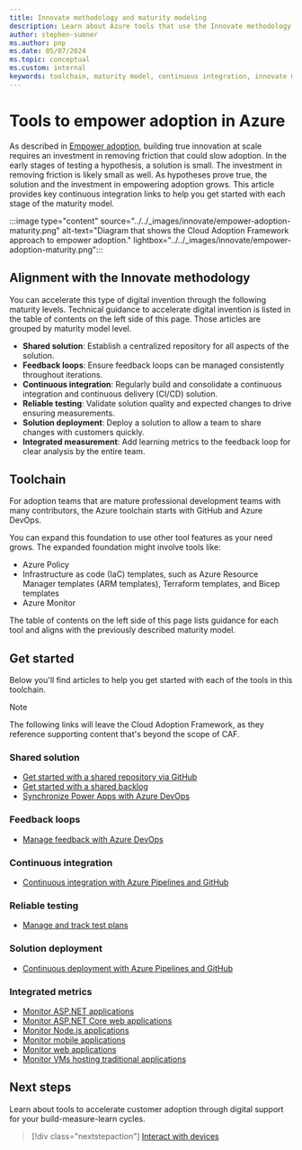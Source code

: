 ```yaml
---
title: Innovate methodology and maturity modeling
description: Learn about Azure tools that use the Innovate methodology to remove friction and empower adoption incrementally as hypotheses mature through the maturity model.
author: stephen-sumner
ms.author: pnp
ms.date: 05/07/2024
ms.topic: conceptual
ms.custom: internal
keywords: toolchain, maturity model, continuous integration, innovate methodology
---
```


# Tools to empower adoption in Azure

As described in [Empower adoption](../considerations/ci-cd.md), building true innovation at scale requires an investment in removing friction that could slow adoption. In the early stages of testing a hypothesis, a solution is small. The investment in removing friction is likely small as well. As hypotheses prove true, the solution and the investment in empowering adoption grows. This article provides key continuous integration links to help you get started with each stage of the maturity model.

:::image type="content" source="../../_images/innovate/empower-adoption-maturity.png" alt-text="Diagram that shows the Cloud Adoption Framework approach to empower adoption." lightbox="../../_images/innovate/empower-adoption-maturity.png":::

## Alignment with the Innovate methodology

You can accelerate this type of digital invention through the following maturity levels. Technical guidance to accelerate digital invention is listed in the table of contents on the left side of this page. Those articles are grouped by maturity model level.

- **Shared solution**: Establish a centralized repository for all aspects of the solution.
- **Feedback loops**: Ensure feedback loops can be managed consistently throughout iterations.
- **Continuous integration**: Regularly build and consolidate a continuous integration and continuous delivery (CI/CD) solution.
- **Reliable testing**: Validate solution quality and expected changes to drive ensuring measurements.
- **Solution deployment**: Deploy a solution to allow a team to share changes with customers quickly.
- **Integrated measurement**: Add learning metrics to the feedback loop for clear analysis by the entire team.

## Toolchain

For adoption teams that are mature professional development teams with many contributors, the Azure toolchain starts with GitHub and Azure DevOps.

You can expand this foundation to use other tool features as your need grows. The expanded foundation might involve tools like:

- Azure Policy
- Infrastructure as code (IaC) templates, such as Azure Resource Manager templates (ARM templates), Terraform templates, and Bicep templates
- Azure Monitor

The table of contents on the left side of this page lists guidance for each tool and aligns with the previously described maturity model.

## Get started

Below you'll find articles to help you get started with each of the tools in this toolchain.

> [!NOTE]
> The following links will leave the Cloud Adoption Framework, as they reference supporting content that's beyond the scope of CAF.

### Shared solution

- [Get started with a shared repository via GitHub](https://guides.github.com/introduction/git-handbook/)
- [Get started with a shared backlog](/azure/devops/boards/backlogs/backlogs-boards-plans)
- [Synchronize Power Apps with Azure DevOps](/power-platform/alm/devops-build-tools)

### Feedback loops

- [Manage feedback with Azure DevOps](/azure/devops/project/feedback)

### Continuous integration

- [Continuous integration with Azure Pipelines and GitHub](https://www.azuredevopslabs.com/labs/azuredevops/continuousintegration/)

### Reliable testing

- [Manage and track test plans](/azure/devops/test/track-test-status)

### Solution deployment

- [Continuous deployment with Azure Pipelines and GitHub](https://www.azuredevopslabs.com/labs/azuredevops/continuousdeployment/)

### Integrated metrics

- [Monitor ASP.NET applications](/azure/azure-monitor/azure-monitor-app-hub)
- [Monitor ASP.NET Core web applications](/azure/azure-monitor/azure-monitor-app-hub)
- [Monitor Node.js applications](/azure/azure-monitor/app/nodejs-quick-start)
- [Monitor mobile applications](/azure/azure-monitor/app/mobile-center-quickstart)
- [Monitor web applications](/azure/azure-monitor/app/website-monitoring)
- [Monitor VMs hosting traditional applications](/azure/azure-monitor/vm/monitor-virtual-machine)

## Next steps

Learn about tools to accelerate customer adoption through digital support for your build-measure-learn cycles.

> [!div class="nextstepaction"]
> [Interact with devices](./devices.md)
